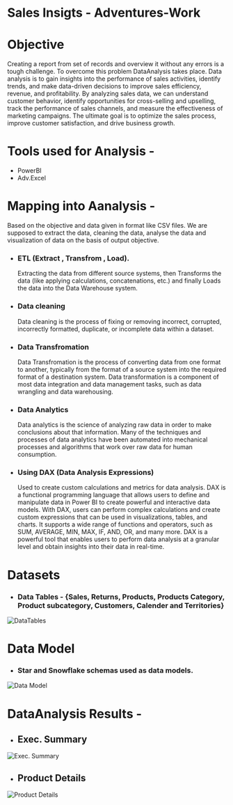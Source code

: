 # Sales Insigts - Adventures-Work

# Objective
Creating a report from set of records and overview it without any errors is a tough challenge.
To overcome this problem DataAnalysis takes place. Data analysis is to gain insights into the performance of sales activities, identify trends, and make data-driven decisions to improve sales efficiency, revenue, and profitability. By analyzing sales data, we can understand customer behavior, identify opportunities for cross-selling and upselling, track the performance of sales channels, and measure the effectiveness of marketing campaigns. The ultimate goal is to optimize the sales process, improve customer satisfaction, and drive business growth.

 # Tools used for Analysis -
 
 - PowerBI
 - Adv.Excel

 # Mapping into Aanalysis -
 
 Based on the objective and data given in format like CSV files. We are supposed to extract the data, 
 cleaning the data, analyse the data and visualization of data on the basis of output objective.
 
 - ### ETL (Extract , Transfrom , Load).
   Extracting the data from different source systems, then Transforms the data (like applying calculations, concatenations, etc.) 
   and finally Loads the data into the Data Warehouse system.
 - ### Data cleaning 
   Data cleaning is the process of fixing or removing incorrect, corrupted, incorrectly formatted, duplicate, or incomplete data 
   within a dataset.
 - ### Data Transfromation
   Data Transfromation is the process of converting data from one format to another, typically from the format of a source system 
   into the required format of a destination system. Data transformation is a component of most data integration and data management
   tasks, such as data wrangling and data warehousing.
 - ### Data Analytics
   Data analytics is the science of analyzing raw data in order to make conclusions about that information. Many of the techniques and 
   processes of data analytics have been automated into mechanical processes and algorithms that work over raw data for human consumption.
 - ### Using DAX (Data Analysis Expressions)
   Used to create custom calculations and metrics for data analysis. DAX is a functional programming language that allows users to define and manipulate data in Power    BI to create powerful and interactive data models.
   With DAX, users can perform complex calculations and create custom expressions that can be used in visualizations, tables, and charts. It supports a wide range of
   functions and operators, such as SUM, AVERAGE, MIN, MAX, IF, AND, OR, and many more. DAX is a powerful tool that enables users to perform data analysis at a 
   granular level and obtain insights into their data in real-time.
 
 
 # Datasets 
 - ### Data Tables - {Sales, Returns, Products, Products Category, Product subcategory, Customers, Calender and Territories}
 ![DataTables](https://user-images.githubusercontent.com/83942809/236431233-8c3cdb04-7e22-437f-8642-040e02b4a9c1.png)

# Data Model

- ### Star and Snowflake schemas used as data models.
 ![Data Model](https://user-images.githubusercontent.com/83942809/236432428-bb81f7b9-b056-4bdc-aee1-6e66ec014a05.png)

# DataAnalysis Results -
- ## Exec. Summary
![Exec. Summary](https://user-images.githubusercontent.com/83942809/236432820-ac0f9ade-72c1-41e3-b9a7-088a2acff570.png)

- ## Product Details
![Product Details](https://user-images.githubusercontent.com/83942809/236432873-a368d0bc-b965-4597-ae45-0fc150288327.png)
